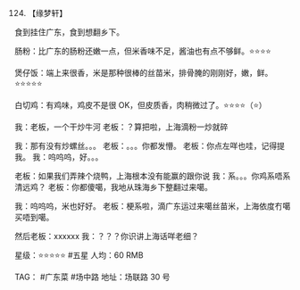 124. 【缘梦轩】

食到挂住广东，食到想翻乡下。

肠粉：比广东的肠粉还嫩一点，但米香味不足，酱油也有点不够鲜。⭐⭐⭐⭐

煲仔饭：端上来很香，米是那种很棒的丝苗米，排骨腌的刚刚好，嫩，鲜。⭐⭐⭐⭐⭐

白切鸡：有鸡味，鸡皮不是很 OK，但皮质香，肉稍微过了。⭐⭐⭐⭐（⭐）

我：老板，一个干炒牛河
老板：？算把啦，上海滴粉一炒就碎

我：那有没有炒螺丝。。。
老板：。。。你都发懵。
老板：你点左咩也哇，记得提我。
我：呜呜呜，好。。。

老板：如果我们弄辣个烧鸭，上海根本没有能赢的跟你说
我：系。。。你鸡系唔系清远鸡？
老板：你都傻噶，我地从珠海乡下整翻过来噶。

我：呜呜呜，米也好好。
老板：梗系啦，滴广东运过来噶丝苗米，上海依度冇噶买唔到噶。

然后老板：xxxxxx
我：？？？你识讲上海话咩老细？

星级：⭐⭐⭐⭐⭐ #五星
人均：60 RMB

TAG： #广东菜 #场中路
地址：场联路 30 号